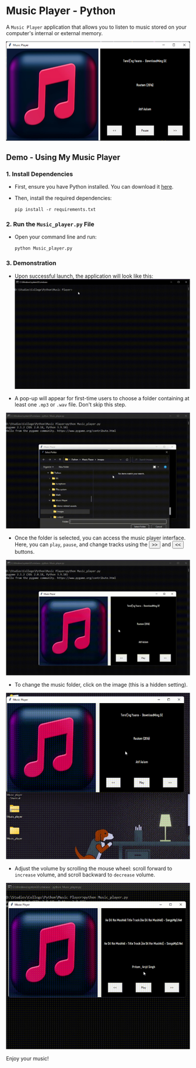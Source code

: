 # Music Player - Python

A `Music Player` application that allows you to listen to music stored on your computer's internal or external memory.

![Music Player Interface](demo-related-assests/sc1.png)

## Demo - Using My Music Player

### 1. Install Dependencies
- First, ensure you have Python installed. You can download it [here](https://www.python.org/ftp/python/3.11.1/python-3.11.1-amd64.exe).

- Then, install the required dependencies:

    ```
    pip install -r requirements.txt
    ```

### 2. Run the `Music_player.py` File
- Open your command line and run:

    ```
    python Music_player.py
    ```

### 3. Demonstration

- Upon successful launch, the application will look like this:
![Initial Screen](demo-related-assests/sc1.gif)

- A pop-up will appear for first-time users to choose a folder containing at least one `.mp3` or `.wav` file. Don't skip this step.

![Folder Selection](demo-related-assests/sc2.gif)

- Once the folder is selected, you can access the music player interface. Here, you can `play`, `pause`, and change tracks using the <button>>></button> and <button><<</button> buttons.

![Music Player Interface](demo-related-assests/sc3.gif)

- To change the music folder, click on the image (this is a hidden setting).

![Change Music Folder](demo-related-assests/sc4.gif)

- Adjust the volume by scrolling the mouse wheel: scroll forward to `increase` volume, and scroll backward to `decrease` volume.

![Volume Control](demo-related-assests/sc5.gif)

Enjoy your music!
